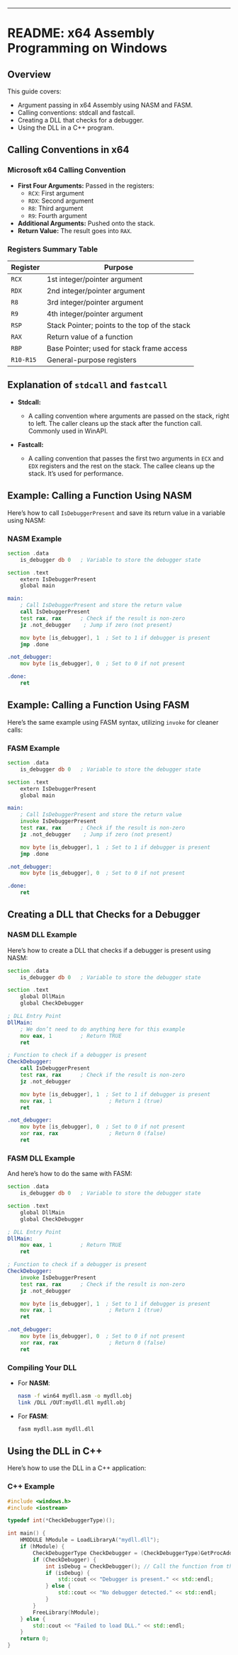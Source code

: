 ---

# README: x64 Assembly Programming on Windows

## Overview

This guide covers:
- Argument passing in x64 Assembly using NASM and FASM.
- Calling conventions: stdcall and fastcall.
- Creating a DLL that checks for a debugger.
- Using the DLL in a C++ program.

## Calling Conventions in x64

### Microsoft x64 Calling Convention
- **First Four Arguments:** Passed in the registers:
  - `RCX`: First argument
  - `RDX`: Second argument
  - `R8`: Third argument
  - `R9`: Fourth argument
- **Additional Arguments:** Pushed onto the stack.
- **Return Value:** The result goes into `RAX`.

### Registers Summary Table

| Register | Purpose                                     |
|----------|---------------------------------------------|
| `RCX`    | 1st integer/pointer argument                |
| `RDX`    | 2nd integer/pointer argument                |
| `R8`     | 3rd integer/pointer argument                |
| `R9`     | 4th integer/pointer argument                |
| `RSP`    | Stack Pointer; points to the top of the stack |
| `RAX`    | Return value of a function                  |
| `RBP`    | Base Pointer; used for stack frame access   |
| `R10-R15`| General-purpose registers                    |

## Explanation of `stdcall` and `fastcall`

- **Stdcall:** 
  - A calling convention where arguments are passed on the stack, right to left. The caller cleans up the stack after the function call. Commonly used in WinAPI.

- **Fastcall:** 
  - A calling convention that passes the first two arguments in `ECX` and `EDX` registers and the rest on the stack. The callee cleans up the stack. It’s used for performance.

## Example: Calling a Function Using NASM

Here’s how to call `IsDebuggerPresent` and save its return value in a variable using NASM:

### NASM Example

```asm
section .data
    is_debugger db 0   ; Variable to store the debugger state

section .text
    extern IsDebuggerPresent
    global main

main:
    ; Call IsDebuggerPresent and store the return value
    call IsDebuggerPresent
    test rax, rax      ; Check if the result is non-zero
    jz .not_debugger    ; Jump if zero (not present)

    mov byte [is_debugger], 1  ; Set to 1 if debugger is present
    jmp .done

.not_debugger:
    mov byte [is_debugger], 0  ; Set to 0 if not present

.done:
    ret
```

## Example: Calling a Function Using FASM

Here’s the same example using FASM syntax, utilizing `invoke` for cleaner calls:

### FASM Example

```asm
section .data
    is_debugger db 0   ; Variable to store the debugger state

section .text
    extern IsDebuggerPresent
    global main

main:
    ; Call IsDebuggerPresent and store the return value
    invoke IsDebuggerPresent
    test rax, rax      ; Check if the result is non-zero
    jz .not_debugger    ; Jump if zero (not present)

    mov byte [is_debugger], 1  ; Set to 1 if debugger is present
    jmp .done

.not_debugger:
    mov byte [is_debugger], 0  ; Set to 0 if not present

.done:
    ret
```

## Creating a DLL that Checks for a Debugger

### NASM DLL Example

Here’s how to create a DLL that checks if a debugger is present using NASM:

```asm
section .data
    is_debugger db 0   ; Variable to store the debugger state

section .text
    global DllMain
    global CheckDebugger

; DLL Entry Point
DllMain:
    ; We don’t need to do anything here for this example
    mov eax, 1         ; Return TRUE
    ret

; Function to check if a debugger is present
CheckDebugger:
    call IsDebuggerPresent
    test rax, rax      ; Check if the result is non-zero
    jz .not_debugger

    mov byte [is_debugger], 1  ; Set to 1 if debugger is present
    mov rax, 1                  ; Return 1 (true)
    ret

.not_debugger:
    mov byte [is_debugger], 0  ; Set to 0 if not present
    xor rax, rax                ; Return 0 (false)
    ret
```

### FASM DLL Example

And here’s how to do the same with FASM:

```asm
section .data
    is_debugger db 0   ; Variable to store the debugger state

section .text
    global DllMain
    global CheckDebugger

; DLL Entry Point
DllMain:
    mov eax, 1         ; Return TRUE
    ret

; Function to check if a debugger is present
CheckDebugger:
    invoke IsDebuggerPresent
    test rax, rax      ; Check if the result is non-zero
    jz .not_debugger

    mov byte [is_debugger], 1  ; Set to 1 if debugger is present
    mov rax, 1                  ; Return 1 (true)
    ret

.not_debugger:
    mov byte [is_debugger], 0  ; Set to 0 if not present
    xor rax, rax                ; Return 0 (false)
    ret
```

### Compiling Your DLL

- For **NASM**:
  ```bash
  nasm -f win64 mydll.asm -o mydll.obj
  link /DLL /OUT:mydll.dll mydll.obj
  ```

- For **FASM**:
  ```bash
  fasm mydll.asm mydll.dll
  ```

## Using the DLL in C++

Here’s how to use the DLL in a C++ application:

### C++ Example

```cpp
#include <windows.h>
#include <iostream>

typedef int(*CheckDebuggerType)();

int main() {
    HMODULE hModule = LoadLibraryA("mydll.dll");
    if (hModule) {
        CheckDebuggerType CheckDebugger = (CheckDebuggerType)GetProcAddress(hModule, "CheckDebugger");
        if (CheckDebugger) {
            int isDebug = CheckDebugger(); // Call the function from the DLL
            if (isDebug) {
                std::cout << "Debugger is present." << std::endl;
            } else {
                std::cout << "No debugger detected." << std::endl;
            }
        }
        FreeLibrary(hModule);
    } else {
        std::cout << "Failed to load DLL." << std::endl;
    }
    return 0;
}
```
